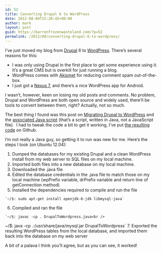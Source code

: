 ```yaml
---
id: 52
title: Converting Drupal 6 to WordPress
date: 2012-08-04T15:20:45+00:00
author: mark
layout: post
guid: https://barrenfrozenwasteland.com/?p=52
permalink: /2012/08/converting-drupal-6-to-wordpress/
---
```

I&#8217;ve just moved my blog from [Drupal](https://drupal.org) 6 to [WordPress](http://wordpress.org). There&#8217;s several reasons for this:

  * I was only using Drupal in the first place to get some experience using it. It&#8217;s a great CMS but is overkill for just running a blog.
  * WordPress comes with <a href="http://akismet.com/wordpress" shape="rect">Akismet</a> for reducing comment spam out-of-the-box.
  * I just got a <a href="http://google.com/nexus/#/7" shape="rect">Nexus 7</a>, and there&#8217;s a nice WordPress app for Android.

I wasn&#8217;t, however, keen on losing my old posts and comments. No problem, Drupal and WordPress are both open source and widely used, there&#8217;ll be tools to convert between them, right? Actually, not so much.

The best thing I found was this post on [Migrating Drupal to WordPress](http://modeling-languages.com/migrating-drupal-6-to-wordpress-3) and the [associated Java script](http://modeling-languages.com/wp-content/uploads/DrupalToWordpress.java) (that&#8217;s a script, written in Java, not a JavaScript file).  I had to tweak the code a bit to get it working, I&#8217;ve put [the resulting code](https://gist.github.com/3258088) on Github.

I&#8217;m not really a Java guy, so getting it to run was new for me. Here&#8217;s the steps I took (on Ubuntu 12.04):

  1. Dumped the databases for my existing Drupal and a clean WordPress install from my web server to SQL files on my local machine.
  2. Imported both files into a new database on my local machine.
  3. Downloaded the .java file
  4. Edited the database credentials in the .java file to match those on my local machine (wpPrefix variable, drPrefix variable and return line of getConnection method)
  5. Installed the dependencies required to compile and run the file
          
    `~/$: sudo apt-get install openjdk-6-jdk libmysql-java`
  6. Compiled and ran the file
  
    `~/$: javac -cp . DrupalToWordpress.java<br />
~/$: java -cp .:/usr/share/java/mysql.jar DrupalToWordpress`
  7. Exported the resulting WordPress tables from the local database, and imported them back into the database on my web server

A bit of a palava I think you&#8217;ll agree, but as you can see, it worked!</ol>
